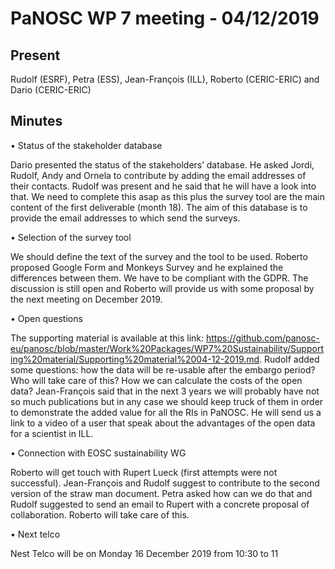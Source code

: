 PaNOSC WP 7 meeting - 04/12/2019
=======================================================================

Present
-------
Rudolf (ESRF), Petra (ESS), Jean-François (ILL), Roberto (CERIC-ERIC) and Dario (CERIC-ERIC)


Minutes
-------

•	Status of the stakeholder database

Dario presented the status of the stakeholders’ database. He asked Jordi, Rudolf, Andy and Ornela to contribute by adding the email addresses of their contacts. Rudolf was present and he said that he will have a look into that. We need to complete this asap as this plus the survey tool are the main content of the first deliverable (month 18). The aim of this database is to provide the email addresses to which send the surveys. 

•	Selection of the survey tool

We should define the text of the survey and the tool to be used. Roberto proposed Google Form and Monkeys Survey and he explained the differences between them. We have to be compliant with the GDPR. The discussion is still open and Roberto will provide us with some proposal by the next meeting on December 2019. 

•	Open questions

The supporting material is available at this link: https://github.com/panosc-eu/panosc/blob/master/Work%20Packages/WP7%20Sustainability/Supporting%20material/Supporting%20material%2004-12-2019.md. 
Rudolf added some questions: how the data will be re-usable after the embargo period? Who will take care of this? How we can calculate the costs of the open data? Jean-François said that in the next 3 years we will probably have not so much publications but in any case we should keep truck of them in order to demonstrate the added value for all the RIs in PaNOSC. He will send us a link to a video of a user that speak about the advantages of the open data for a scientist in ILL. 

•	Connection with EOSC sustainability WG 

Roberto will get touch with Rupert Lueck (first attempts were not successful). Jean-François and Rudolf suggest to contribute to the second version of the straw man document. Petra asked how can we do that and Rudolf suggested to send an email to Rupert with a concrete proposal of collaboration. Roberto will take care of this. 

•	Next telco

Nest Telco will be on Monday 16 December 2019 from 10:30 to 11
